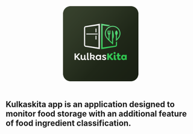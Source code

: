 <div align="center">
  <img src="https://github.com/Capstone-Bangkit-KulkasKita/KulkasKita-Documentation/blob/main/logo-kulkaskita-round.png" alt="logo" width="200" height="auto" />
</div>

<br>

<p align="justify">
<h2>Kulkaskita app is an application designed to monitor food storage with an additional feature of food ingredient classification.</h2>
 </p>
